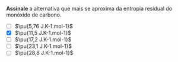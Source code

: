 **Assinale** a alternativa que mais se aproxima da entropia residual do monóxido de carbono.

- [ ] $\pu{5,76 J.K-1.mol-1}$
- [x] $\pu{11,5 J.K-1.mol-1}$
- [ ] $\pu{17,2 J.K-1.mol-1}$
- [ ] $\pu{23,1 J.K-1.mol-1}$
- [ ] $\pu{28,8 J.K-1.mol-1}$
